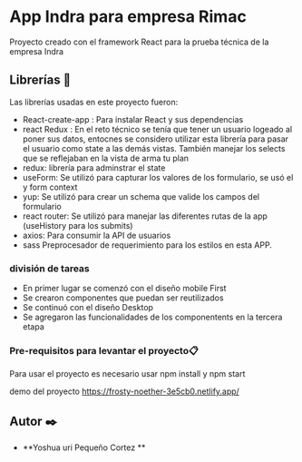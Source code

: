 # App Indra para empresa Rimac

Proyecto creado con el framework React para la prueba técnica de la empresa Indra 

## Librerías  🚀
Las librerías usadas en este proyecto fueron:
- React-create-app : Para instalar React y sus dependencias 
- react Redux : En el reto técnico se tenía que tener un usuario logeado al poner sus datos, entocnes se considero utilizar esta librería para pasar el usuario como state a las demás vistas. También manejar los selects que se reflejaban en la vista de arma tu plan
- redux: librería para adminstrar el state
- useForm: Se utilizó para capturar los valores de los formulario, se usó el <FormProvider /> y form context 
- yup: Se utilizó para crear un schema que valide los campos del formulario
- react router: Se utilizó para manejar las diferentes rutas de la app (useHistory para los submits)
- axios: Para consumir la API de usuarios
- sass Preprocesador de requerimiento para  los estilos en esta APP. 


### división de tareas
- En primer lugar se comenzó con el diseño mobile First
- Se crearon componentes que puedan ser reutilizados 
- Se continuó con el diseño Desktop
- Se agregaron las funcionalidades de los componentents en la tercera etapa

###  Pre-requisitos para levantar el proyecto📋

Para usar el proyecto es necesario usar npm install y npm start


demo del proyecto https://frosty-noether-3e5cb0.netlify.app/
## Autor ✒️



* **Yoshua uri Pequeño Cortez ** 


